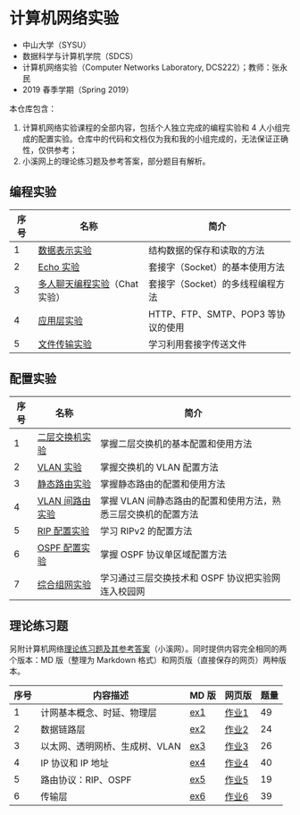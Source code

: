 # 计算机网络实验

*   中山大学（SYSU）
*   数据科学与计算机学院（SDCS）
*   计算机网络实验（Computer Networks Laboratory, DCS222）；教师：张永民
*   2019 春季学期（Spring 2019）



本仓库包含：

1.  计算机网络实验课程的全部内容，包括个人独立完成的编程实验和 4 人小组完成的配置实验。仓库中的代码和文档仅为我和我的小组完成的，无法保证正确性，仅供参考；
2.  小溪网上的理论练习题及参考答案，部分题目有解析。



## 编程实验

| 序号 | 名称                                                         | 简介                               |
| ---- | ------------------------------------------------------------ | ---------------------------------- |
| 1    | [数据表示实验](Programming_编程实验/Prog1_数据表示实验)      | 结构数据的保存和读取的方法         |
| 2    | [Echo 实验](Programming_编程实验/Prog2_Echo实验)             | 套接字（Socket）的基本使用方法     |
| 3    | [多人聊天编程实验](Programming_编程实验/Prog3_Chat实验)（Chat 实验） | 套接字（Socket）的多线程编程方法   |
| 4    | [应用层实验](Programming_编程实验/Prog4_应用层实验)          | HTTP、FTP、SMTP、POP3 等协议的使用 |
| 5    | [文件传输实验](Programming_编程实验/Prog5_文件传输实验)      | 学习利用套接字传送文件             |



## 配置实验

| 序号 | 名称                                                         | 简介                                                         |
| ---- | ------------------------------------------------------------ | ------------------------------------------------------------ |
| 1    | [二层交换机实验](Configuring_配置实验/Conf1_二层交换机实验)  | 掌握二层交换机的基本配置和使用方法                           |
| 2    | [VLAN 实验](Configuring_配置实验/Conf2_VLAN实验)             | 掌握交换机的 VLAN 配置方法                                   |
| 3    | [静态路由实验](Configuring_配置实验/Conf3_静态路由实验)      | 掌握静态路由的配置和使用方法                                 |
| 4    | [VLAN 间路由实验](Configuring_配置实验/Conf4_VLAN间路由实验) | 掌握 VLAN 间静态路由的配置和使用方法，熟悉三层交换机的配置方法 |
| 5    | [RIP 配置实验](Configuring_配置实验/Conf5_RIP配置实验)       | 学习 RIPv2 的配置方法                                        |
| 6    | [OSPF 配置实验](Configuring_配置实验/Conf6_OSPF配置实验)     | 掌握 OSPF 协议单区域配置方法                                 |
| 7    | [综合组网实验](Configuring_配置实验/Conf7_综合组网实验)      | 学习通过三层交换技术和 OSPF 协议把实验网连入校园网           |



## 理论练习题

另附计算机网络[理论练习题及其参考答案](计网理论练习题)（小溪网）。同时提供内容完全相同的两个版本：MD 版（整理为 Markdown 格式）和网页版（直接保存的网页）两种版本。

| 序号             | 内容描述                       | MD 版                  | 网页版                    | 题量 |
| ---------------- | ------------------------------ | ---- | ---- | ---- |
| 1 | 计网基本概念、时延、物理层     | [ex1](计网理论练习题/MD版/ex1.md) | [作业1](https://jed-z.github.io/computer-networking-lab/计网理论练习题/网页版/作业1.html) | 49   |
| 2 | 数据链路层                     | [ex2](计网理论练习题/MD版/ex2.md) | [作业2](https://jed-z.github.io/computer-networking-lab/计网理论练习题/网页版/作业2.html) | 24   |
| 3 | 以太网、透明网桥、生成树、VLAN | [ex3](计网理论练习题/MD版/ex3.md) | [作业3](https://jed-z.github.io/computer-networking-lab/计网理论练习题/网页版/作业3.html) | 26   |
| 4 | IP 协议和 IP 地址 | [ex4](计网理论练习题/MD版/ex4.md) | [作业4](https://jed-z.github.io/computer-networking-lab/计网理论练习题/网页版/作业4.html) | 40 |
| 5 | 路由协议：RIP、OSPF | [ex5](计网理论练习题/MD版/ex5.md) | [作业5](https://jed-z.github.io/computer-networking-lab/计网理论练习题/网页版/作业5.html) | 19 |
| 6 | 传输层 | [ex6](计网理论练习题/MD版/ex6.md) | [作业6](https://jed-z.github.io/computer-networking-lab/计网理论练习题/网页版/作业6.html) | 39 |

